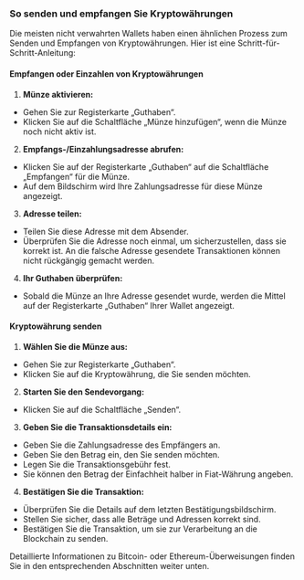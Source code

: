 ### So senden und empfangen Sie Kryptowährungen

Die meisten nicht verwahrten Wallets haben einen ähnlichen Prozess zum Senden und Empfangen von Kryptowährungen. Hier ist eine Schritt-für-Schritt-Anleitung:

#### Empfangen oder Einzahlen von Kryptowährungen

1. **Münze aktivieren:**
- Gehen Sie zur Registerkarte „Guthaben“.
- Klicken Sie auf die Schaltfläche „Münze hinzufügen“, wenn die Münze noch nicht aktiv ist.

2. **Empfangs-/Einzahlungsadresse abrufen:**
- Klicken Sie auf der Registerkarte „Guthaben“ auf die Schaltfläche „Empfangen“ für die Münze.
- Auf dem Bildschirm wird Ihre Zahlungsadresse für diese Münze angezeigt.

3. **Adresse teilen:**
- Teilen Sie diese Adresse mit dem Absender.
- Überprüfen Sie die Adresse noch einmal, um sicherzustellen, dass sie korrekt ist. An die falsche Adresse gesendete Transaktionen können nicht rückgängig gemacht werden.

4. **Ihr Guthaben überprüfen:**
- Sobald die Münze an Ihre Adresse gesendet wurde, werden die Mittel auf der Registerkarte „Guthaben“ Ihrer Wallet angezeigt.

#### Kryptowährung senden

1. **Wählen Sie die Münze aus:**
- Gehen Sie zur Registerkarte „Guthaben“.
- Klicken Sie auf die Kryptowährung, die Sie senden möchten.

2. **Starten Sie den Sendevorgang:**
- Klicken Sie auf die Schaltfläche „Senden“.

3. **Geben Sie die Transaktionsdetails ein:**
- Geben Sie die Zahlungsadresse des Empfängers an.
- Geben Sie den Betrag ein, den Sie senden möchten.
- Legen Sie die Transaktionsgebühr fest.
- Sie können den Betrag der Einfachheit halber in Fiat-Währung angeben.

4. **Bestätigen Sie die Transaktion:**
- Überprüfen Sie die Details auf dem letzten Bestätigungsbildschirm.
- Stellen Sie sicher, dass alle Beträge und Adressen korrekt sind.
- Bestätigen Sie die Transaktion, um sie zur Verarbeitung an die Blockchain zu senden.

Detaillierte Informationen zu Bitcoin- oder Ethereum-Überweisungen finden Sie in den entsprechenden Abschnitten weiter unten.